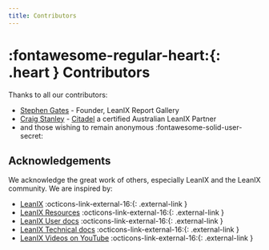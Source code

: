 ```yaml
---
title: Contributors
---
```


# :fontawesome-regular-heart:{: .heart } Contributors 

Thanks to all our contributors:

- [Stephen Gates](https://www.linkedin.com/in/sdgates/) - Founder, LeanIX Report Gallery
- [Craig Stanley](https://www.linkedin.com/in/c-stanley/) - [Citadel](https://citadelgroup.com.au/eaaas/) a certified Australian LeanIX Partner
- and those wishing to remain anonymous :fontawesome-solid-user-secret:

## Acknowledgements

We acknowledge the great work of others, especially LeanIX and the LeanIX community. We are inspired by:

- [LeanIX](https://www.leanix.net/en/) :octicons-link-external-16:{: .external-link } 
- [LeanIX Resources](https://www.leanix.net/en/resources/download) :octicons-link-external-16:{: .external-link } 
- [LeanIX User docs](https://docs.leanix.net/) :octicons-link-external-16:{: .external-link } 
- [LeanIX Technical docs](https://dev.leanix.net/docs) :octicons-link-external-16:{: .external-link } 
- [LeanIX Videos on YouTube](https://www.youtube.com/channel/UCuQgcdrp4Pf9-6ygAPC0PYA) :octicons-link-external-16:{: .external-link } 
